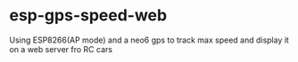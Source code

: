 # esp-gps-speed-web
Using ESP8266(AP mode) and a neo6 gps to track max speed and display it on a web server fro RC cars
